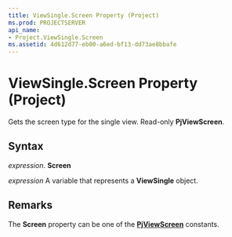 ```yaml
---
title: ViewSingle.Screen Property (Project)
ms.prod: PROJECTSERVER
api_name:
- Project.ViewSingle.Screen
ms.assetid: 4d612d77-eb00-a6ed-bf13-dd73ae8bbafe
---
```



# ViewSingle.Screen Property (Project)

Gets the screen type for the single view. Read-only  **PjViewScreen**.


## Syntax

 _expression_. **Screen**

 _expression_ A variable that represents a **ViewSingle** object.


## Remarks

The  **Screen** property can be one of the **[PjViewScreen](pjviewscreen-enumeration-project.md)** constants.


